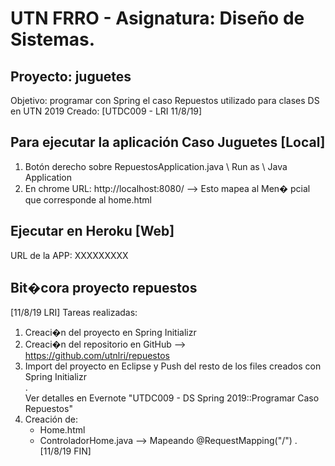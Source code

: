 # UTN FRRO - Asignatura: Diseño de Sistemas.
## Proyecto: juguetes  
Objetivo: programar con Spring el caso Repuestos utilizado para clases DS en UTN 2019
Creado: [UTDC009 - LRI 11/8/19]

## Para ejecutar la aplicación Caso Juguetes [Local]
1. Botón derecho sobre RepuestosApplication.java \ Run as \ Java Application   
2. En chrome URL: http://localhost:8080/ --> Esto mapea al Men� pcial que corresponde al home.html 

## Ejecutar en Heroku [Web] 
URL de la APP: XXXXXXXXX  

## Bit�cora proyecto repuestos
[11/8/19 LRI] Tareas realizadas:     
1. Creaci�n del proyecto en Spring Initializr  
2. Creaci�n del repositorio en GitHub --> https://github.com/utnlri/repuestos  
3. Import del proyecto en Eclipse y Push del resto de los files creados con Spring Initializr  
.   
Ver detalles en Evernote "UTDC009 - DS Spring 2019::Programar Caso Repuestos"  
4. Creación de:   
   + Home.html  
   + ControladorHome.java  --> Mapeando @RequestMapping("/")
   . 
[11/8/19 FIN]

